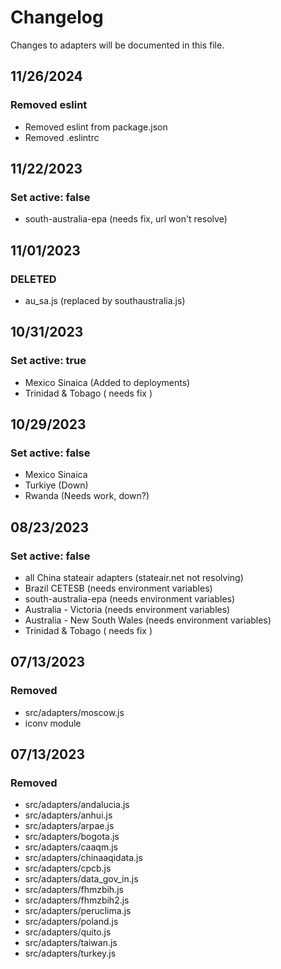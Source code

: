 # Changelog

Changes to adapters will be documented in this file.
## 11/26/2024
### Removed eslint
- Removed eslint from package.json
- Removed .eslintrc

## 11/22/2023
### Set active: false
- south-australia-epa (needs fix, url won't resolve)

## 11/01/2023
### DELETED
- au_sa.js (replaced by southaustralia.js)

## 10/31/2023
### Set active: true
- Mexico Sinaica (Added to deployments)
- Trinidad & Tobago ( needs fix )

## 10/29/2023
### Set active: false
- Mexico Sinaica
- Turkiye (Down)
- Rwanda (Needs work, down?)
  
## 08/23/2023
### Set active: false
- all China stateair adapters (stateair.net not resolving)
- Brazil CETESB (needs environment variables)
- south-australia-epa (needs environment variables)
- Australia - Victoria (needs environment variables)
- Australia - New South Wales (needs environment variables)
- Trinidad & Tobago ( needs fix )

## 07/13/2023
### Removed
- src/adapters/moscow.js
- iconv module

## 07/13/2023
### Removed
- src/adapters/andalucia.js
- src/adapters/anhui.js
- src/adapters/arpae.js
- src/adapters/bogota.js
- src/adapters/caaqm.js
- src/adapters/chinaaqidata.js
- src/adapters/cpcb.js
- src/adapters/data_gov_in.js
- src/adapters/fhmzbih.js
- src/adapters/fhmzbih2.js
- src/adapters/peruclima.js
- src/adapters/poland.js
- src/adapters/quito.js
- src/adapters/taiwan.js
- src/adapters/turkey.js